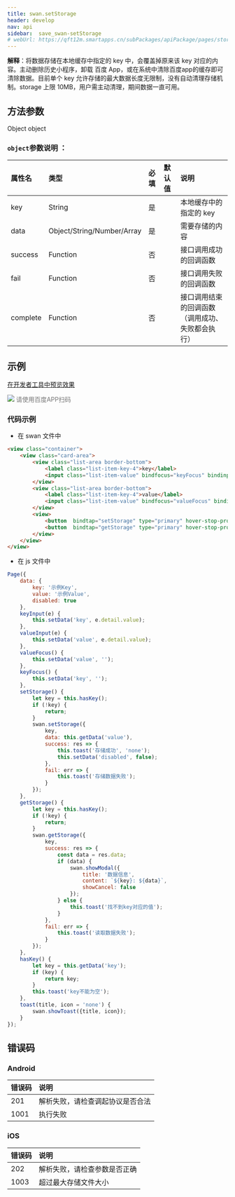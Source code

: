 ```yaml
---
title: swan.setStorage
header: develop
nav: api
sidebar:  save_swan-setStorage
# webUrl: https://qft12m.smartapps.cn/subPackages/apiPackage/pages/storage/storage
---
```




**解释**：将数据存储在本地缓存中指定的 key 中，会覆盖掉原来该 key 对应的内容。主动删除历史小程序，卸载 百度 App，或在系统中清除百度app的缓存即可清除数据。目前单个 key 允许存储的最大数据长度无限制，没有自动清理存储机制。storage 上限 10MB，用户需主动清理，期间数据一直可用。

 
## 方法参数

Object object 

### `object`参数说明 ：

|属性名 |类型  |必填 | 默认值 |说明|
|:---- |:---- |:---- |:----|:----|
|key|String|是||本地缓存中的指定的 key|
|data  |  Object/String/Number/Array  | 是  | | 需要存储的内容|
|success| Function |   否 | |  接口调用成功的回调函数|
|fail  |  Function |   否  | |接口调用失败的回调函数|
|complete   | Function   | 否 | |  接口调用结束的回调函数（调用成功、失败都会执行）|


## 示例

<a href="swanide://fragment/84384a223a90d8a24ee7754217b4130d1573632783248" title="在开发者工具中预览效果" target="_self">在开发者工具中预览效果</a>

<div class='scan-code-container'>
    <img src="https://b.bdstatic.com/miniapp/assets/images/doc_demo/fragment_setStorage.png" class="demo-qrcode-image" />
    <font color=#777 12px>请使用百度APP扫码</font>
</div>


 

### 代码示例 




* 在 swan 文件中

```html
<view class="container">
    <view class="card-area">
        <view class="list-area border-bottom">
            <label class="list-item-key-4">key</label>
            <input class="list-item-value" bindfocus="keyFocus" bindinput="keyInput" type="text" value="{{key}}" placeholder="请输入key"/>
        </view>
        <view class="list-area border-bottom">
            <label class="list-item-key-4">value</label>
            <input class="list-item-value" bindfocus="valueFocus" bindinput="valueInput" type="text" value="{{value}}" placeholder="请输入value"/>
        </view>
        <view>
            <button  bindtap="setStorage" type="primary" hover-stop-propagation="true">存储数据</button>
            <button  bindtap="getStorage" type="primary" hover-stop-propagation="true" disabled="{{disabled}}">读取数据</button>
        </view>
    </view>
</view>
```

* 在 js 文件中

```js
Page({
    data: {
        key: '示例Key',
        value: '示例Value',
        disabled: true
    },
    keyInput(e) {
        this.setData('key', e.detail.value);
    },
    valueInput(e) {
        this.setData('value', e.detail.value);
    },
    valueFocus() {
        this.setData('value', '');
    },
    keyFocus() {
        this.setData('key', '');
    },
    setStorage() {
        let key = this.hasKey();
        if (!key) {
            return;
        }
        swan.setStorage({
            key,
            data: this.getData('value'),
            success: res => {
                this.toast('存储成功', 'none');
                this.setData('disabled', false);
            },
            fail: err => {
                this.toast('存储数据失败');
            }
        });
    },
    getStorage() {
        let key = this.hasKey();
        if (!key) {
            return;
        }
        swan.getStorage({
            key,
            success: res => {
                const data = res.data;
                if (data) {
                    swan.showModal({
                        title: '数据信息',
                        content: `${key}: ${data}`,
                        showCancel: false
                    });
                } else {
                    this.toast('找不到key对应的值');
                }
            },
            fail: err => {
                this.toast('读取数据失败');
            }
        });
    },
    hasKey() {
        let key = this.getData('key');
        if (key) {
            return key;
        }
        this.toast('key不能为空');
    },
    toast(title, icon = 'none') {
        swan.showToast({title, icon});
    }
});

```
##  错误码

### Android

|错误码|说明|
|:--|:--|
|201|解析失败，请检查调起协议是否合法|
|1001|执行失败|

### iOS

|错误码|说明|
|:--|:--|
|202|解析失败，请检查参数是否正确      |
|1003|超过最大存储文件大小| 

